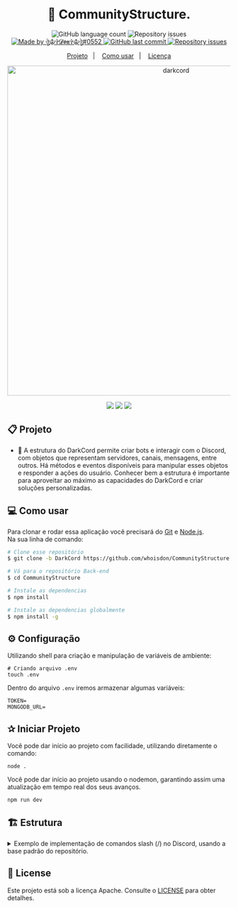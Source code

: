 <h1 align="center"> 
	🔐 CommunityStructure.
</h1>
<p align="center">
  <img alt="GitHub language count" src="https://img.shields.io/github/languages/count/whoisdon/CommunityStructure?color=%2304D361">
	
  <img alt="Repository issues" src="https://img.shields.io/github/languages/top/whoisdon/CommunityStructure">	
	
  <a href="https://discord.gg/3Cps7AuNQ6">
    <img alt="Made by ঔৣ☬✞𝓓𝖔𝖓✞☬ঔৣ#0552" src="https://img.shields.io/badge/made%20by-whoisdon-%2304D361">
  </a>

  <a href="https://github.com/whoisdon/APIExpress/commits/master">
    <img alt="GitHub last commit" src="https://img.shields.io/github/last-commit/whoisdon/CommunityStructure">
  </a>

  <a href="https://github.com/whoisdon/APIExpress/issues">
    <img alt="Repository issues" src="https://img.shields.io/github/issues/whoisdon/CommunityStructure">
  </a>
</p>

<p align="center">
  <a href="#-projeto">Projeto</a>&nbsp;&nbsp;&nbsp;|&nbsp;&nbsp;&nbsp;
  <a href="#-como-usar">Como usar</a>&nbsp;&nbsp;&nbsp;|&nbsp;&nbsp;&nbsp;
  <a href="#-license">Licença</a>
</p>

<p align="center">
   <img src="https://i.imgur.com/8eQ4xSd.png" width="746" alt="darkcord">
</p>

<p align="center">
   <a href="https://discord.com/users/630493603575103519" target="_blank"><img src="https://img.shields.io/badge/Discord-7289DA?style=for-the-badge&logo=discord&logoColor=white" target="_blank"></a>
   <a href="https://discord.com/users/630493603575103519" target="_blank"><img src="https://img.shields.io/github/followers/JustAWaifuHunter?style=for-the-badge&logo=github&color=blue" target="_blank"></a>
   <a href="https://darkcord.denkylabs.com" target="_blank"><img src="https://img.shields.io/badge/Darkcord-black?style=for-the-badge&logo=discord&logoColor=white" target="_blank"></a>
</p>

## 📋 Projeto

* 🔐 A estrutura do DarkCord permite criar bots e interagir com o Discord, com objetos que representam servidores, canais, mensagens, entre outros. Há métodos e eventos disponíveis para manipular esses objetos e responder a ações do usuário. Conhecer bem a estrutura é importante para aproveitar ao máximo as capacidades do DarkCord e criar soluções personalizadas. <br>

## 💻 Como usar

Para clonar e rodar essa aplicação você precisará do [Git](https://git-scm.com) e [Node.js](https://nodejs.org/en/download/). 
<br>
Na sua linha de comando:

```bash
# Clone esse repositório
$ git clone -b DarkCord https://github.com/whoisdon/CommunityStructure.git
```
```bash
# Vá para o repositório Back-end
$ cd CommunityStructure
```
```bash
# Instale as dependencias
$ npm install
```
```bash
# Instale as dependencias globalmente  
$ npm install -g
```

## ⚙️ Configuração

Utilizando shell para criação e manipulação de variáveis de ambiente:
```shell
# Criando arquivo .env
touch .env
```
Dentro do arquivo `.env` iremos armazenar algumas variáveis:
```
TOKEN=
MONGODB_URL=
```

## ✰ Iniciar Projeto

Você pode dar início ao projeto com facilidade, utilizando diretamente o comando:
```
node .
```
Você pode dar início ao projeto usando o nodemon, garantindo assim uma atualização em tempo real dos seus avanços.
```bash
npm run dev
```

## 🏗️ Estrutura
<details>
  <summary>Exemplo de implementação de comandos slash (/) no Discord, usando a base padrão do repositório.</summary>

```js
import Commands from '../../Handlers/CommandsMap.js';

export default class extends Commands {
  constructor(client) {
    super(client, {
      name: 'ping',
      description: 'Veja o ping do bot'
    });
  }
   run(interaction) {
     
    const latency = performance.now();
     
    interaction
      .editOriginalReply({
      content: 'Calculando sa bosta'
      })
      .then(() => {
       const textPing = `Latência da minha WS: \`${this.client.websocket.ping}ms\`\nLatência da Resposta: \`${
          (performance.now() - latency) >> 0
        }ms\``;

        interaction.editOriginalReply({
          content: textPing
        });

      });
  };
};
```
</details>

## 📝 License

Este projeto está sob a licença Apache. Consulte o [LICENSE](LICENSE) para obter detalhes.
